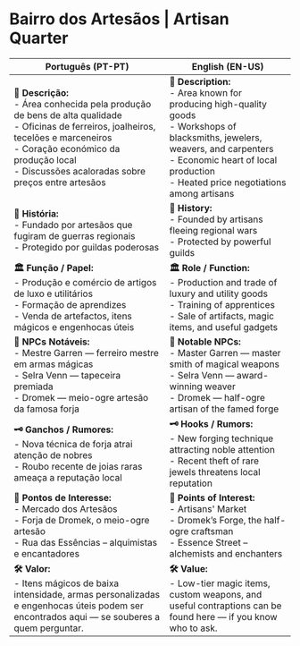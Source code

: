 # Bairro dos Artesãos | Artisan Quarter

| **Português (PT-PT)**                                                                                                                                                                                                                            | **English (EN-US)**                                                                                                                                                                                                             |
| ------------------------------------------------------------------------------------------------------------------------------------------------------------------------------------------------------------------------------------------------ | ------------------------------------------------------------------------------------------------------------------------------------------------------------------------------------------------------------------------------- |
| **📝 Descrição:**<br> - Área conhecida pela produção de bens de alta qualidade<br> - Oficinas de ferreiros, joalheiros, tecelões e marceneiros<br> - Coração económico da produção local<br> - Discussões acaloradas sobre preços entre artesãos | **📝 Description:**<br> - Area known for producing high-quality goods<br> - Workshops of blacksmiths, jewelers, weavers, and carpenters<br> - Economic heart of local production<br> - Heated price negotiations among artisans |
| **📜 História:**<br> - Fundado por artesãos que fugiram de guerras regionais<br> - Protegido por guildas poderosas                                                                                                                               | **📜 History:**<br> - Founded by artisans fleeing regional wars<br> - Protected by powerful guilds                                                                                                                              |
| **🏛 Função / Papel:**<br> - Produção e comércio de artigos de luxo e utilitários<br> - Formação de aprendizes<br> - Venda de artefactos, itens mágicos e engenhocas úteis                                                                       | **🏛 Role / Function:**<br> - Production and trade of luxury and utility goods<br> - Training of apprentices<br> - Sale of artifacts, magic items, and useful gadgets                                                           |
| **👤 NPCs Notáveis:**<br> - Mestre Garren — ferreiro mestre em armas mágicas<br> - Selra Venn — tapeceira premiada<br> - Dromek — meio-ogre artesão da famosa forja                                                                              | **👤 Notable NPCs:**<br> - Master Garren — master smith of magical weapons<br> - Selra Venn — award-winning weaver<br> - Dromek — half-ogre artisan of the famed forge                                                          |
| **🗝 Ganchos / Rumores:**<br> - Nova técnica de forja atrai atenção de nobres<br> - Roubo recente de joias raras ameaça a reputação local                                                                                                        | **🗝 Hooks / Rumors:**<br> - New forging technique attracting noble attention<br> - Recent theft of rare jewels threatens local reputation                                                                                      |
| **📌 Pontos de Interesse:**<br> - Mercado dos Artesãos<br> - Forja de Dromek, o meio-ogre artesão<br> - Rua das Essências – alquimistas e encantadores                                                                                           | **📌 Points of Interest:**<br> - Artisans' Market<br> - Dromek’s Forge, the half-ogre craftsman<br> - Essence Street – alchemists and enchanters                                                                                |
| **🛠 Valor:**<br> - Itens mágicos de baixa intensidade, armas personalizadas e engenhocas úteis podem ser encontrados aqui — se souberes a quem perguntar.                                                                                       | **🛠 Value:**<br> - Low-tier magic items, custom weapons, and useful contraptions can be found here — if you know who to ask.                                                                                                   |
















